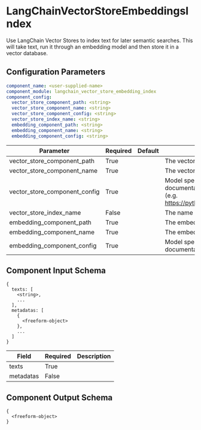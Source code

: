 # LangChainVectorStoreEmbeddingsIndex

Use LangChain Vector Stores to index text for later semantic searches. This will take text, run it through an embedding model and then store it in a vector database.

## Configuration Parameters

```yaml
component_name: <user-supplied-name>
component_module: langchain_vector_store_embedding_index
component_config:
  vector_store_component_path: <string>
  vector_store_component_name: <string>
  vector_store_component_config: <string>
  vector_store_index_name: <string>
  embedding_component_path: <string>
  embedding_component_name: <string>
  embedding_component_config: <string>
```

| Parameter | Required | Default | Description |
| --- | --- | --- | --- |
| vector_store_component_path | True |  | The vector store library path - e.g. 'langchain_community.vectorstores' |
| vector_store_component_name | True |  | The vector store to use - e.g. 'Pinecone' |
| vector_store_component_config | True |  | Model specific configuration for the vector store. See LangChain documentation for valid parameter names for this specific component (e.g. https://python.langchain.com/docs/integrations/vectorstores/pinecone). |
| vector_store_index_name | False |  | The name of the index to use |
| embedding_component_path | True |  | The embedding library path - e.g. 'langchain_community.embeddings' |
| embedding_component_name | True |  | The embedding model to use - e.g. BedrockEmbeddings |
| embedding_component_config | True |  | Model specific configuration for the embedding model. See documentation for valid parameter names. |


## Component Input Schema

```
{
  texts: [
    <string>,
    ...
  ],
  metadatas: [
    {
      <freeform-object>
    },
    ...
  ]
}
```
| Field | Required | Description |
| --- | --- | --- |
| texts | True |  |
| metadatas | False |  |


## Component Output Schema

```
{
  <freeform-object>
}
```

